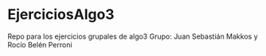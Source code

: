 # EjerciciosAlgo3
Repo para los ejercicios grupales de algo3
Grupo: Juan Sebastián Makkos y Rocío Belén Perroni
